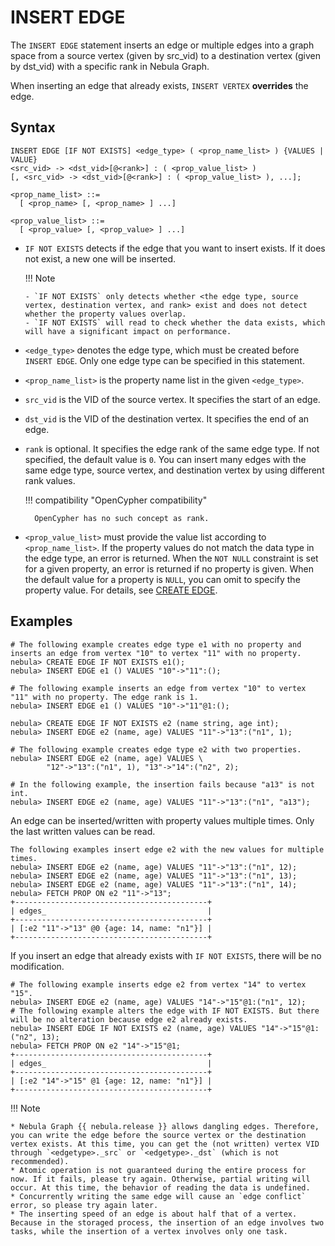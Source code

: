 # INSERT EDGE

The `INSERT EDGE` statement inserts an edge or multiple edges into a graph space from a source vertex (given by src_vid) to a destination vertex (given by dst_vid) with a specific rank in Nebula Graph.

When inserting an edge that already exists, `INSERT VERTEX` **overrides** the edge.

## Syntax

```ngql
INSERT EDGE [IF NOT EXISTS] <edge_type> ( <prop_name_list> ) {VALUES | VALUE}
<src_vid> -> <dst_vid>[@<rank>] : ( <prop_value_list> )
[, <src_vid> -> <dst_vid>[@<rank>] : ( <prop_value_list> ), ...];

<prop_name_list> ::=
  [ <prop_name> [, <prop_name> ] ...]

<prop_value_list> ::=
  [ <prop_value> [, <prop_value> ] ...]
```

- `IF NOT EXISTS` detects if the edge that you want to insert exists. If it does not exist, a new one will be inserted.

  !!! Note

      - `IF NOT EXISTS` only detects whether <the edge type, source vertex, destination vertex, and rank> exist and does not detect whether the property values overlap.
      - `IF NOT EXISTS` will read to check whether the data exists, which will have a significant impact on performance.

* `<edge_type>` denotes the edge type, which must be created before `INSERT EDGE`. Only one edge type can be specified in this statement.

* `<prop_name_list>` is the property name list in the given `<edge_type>`.

- `src_vid` is the VID of the source vertex. It specifies the start of an edge.

- `dst_vid` is the VID of the destination vertex. It specifies the end of an edge.

* `rank` is optional. It specifies the edge rank of the same edge type. If not specified, the default value is `0`. You can insert many edges with the same edge type, source vertex, and destination vertex by using different rank values.

  !!! compatibility "OpenCypher compatibility"

        OpenCypher has no such concept as rank.

* `<prop_value_list>` must provide the value list according to `<prop_name_list>`. If the property values do not match the data type in the edge type, an error is returned. When the `NOT NULL` constraint is set for a given property, an error is returned if no property is given. When the default value for a property is `NULL`, you can omit to specify the property value. For details, see [CREATE EDGE](../11.edge-type-statements/1.create-edge.md).

## Examples

```ngql
# The following example creates edge type e1 with no property and inserts an edge from vertex "10" to vertex "11" with no property.
nebula> CREATE EDGE IF NOT EXISTS e1();                 
nebula> INSERT EDGE e1 () VALUES "10"->"11":();  

# The following example inserts an edge from vertex "10" to vertex "11" with no property. The edge rank is 1.
nebula> INSERT EDGE e1 () VALUES "10"->"11"@1:(); 
```

```ngql
nebula> CREATE EDGE IF NOT EXISTS e2 (name string, age int); 
nebula> INSERT EDGE e2 (name, age) VALUES "11"->"13":("n1", 1);

# The following example creates edge type e2 with two properties.
nebula> INSERT EDGE e2 (name, age) VALUES \
        "12"->"13":("n1", 1), "13"->"14":("n2", 2); 

# In the following example, the insertion fails because "a13" is not int.
nebula> INSERT EDGE e2 (name, age) VALUES "11"->"13":("n1", "a13");
```

An edge can be inserted/written with property values multiple times. Only the last written values can be read.

```ngql
The following examples insert edge e2 with the new values for multiple times.
nebula> INSERT EDGE e2 (name, age) VALUES "11"->"13":("n1", 12);
nebula> INSERT EDGE e2 (name, age) VALUES "11"->"13":("n1", 13);
nebula> INSERT EDGE e2 (name, age) VALUES "11"->"13":("n1", 14);
nebula> FETCH PROP ON e2 "11"->"13";
+-------------------------------------------+
| edges_                                    |
+-------------------------------------------+
| [:e2 "11"->"13" @0 {age: 14, name: "n1"}] |
+-------------------------------------------+
```

If you insert an edge that already exists with `IF NOT EXISTS`, there will be no modification.

```ngql
# The following example inserts edge e2 from vertex "14" to vertex "15".
nebula> INSERT EDGE e2 (name, age) VALUES "14"->"15"@1:("n1", 12);
# The following example alters the edge with IF NOT EXISTS. But there will be no alteration because edge e2 already exists.
nebula> INSERT EDGE IF NOT EXISTS e2 (name, age) VALUES "14"->"15"@1:("n2", 13);
nebula> FETCH PROP ON e2 "14"->"15"@1;
+-------------------------------------------+
| edges_                                    |
+-------------------------------------------+
| [:e2 "14"->"15" @1 {age: 12, name: "n1"}] |
+-------------------------------------------+
```

!!! Note

    * Nebula Graph {{ nebula.release }} allows dangling edges. Therefore, you can write the edge before the source vertex or the destination vertex exists. At this time, you can get the (not written) vertex VID through `<edgetype>._src` or `<edgetype>._dst` (which is not recommended).
    * Atomic operation is not guaranteed during the entire process for now. If it fails, please try again. Otherwise, partial writing will occur. At this time, the behavior of reading the data is undefined.
    * Concurrently writing the same edge will cause an `edge conflict` error, so please try again later.
    * The inserting speed of an edge is about half that of a vertex. Because in the storaged process, the insertion of an edge involves two tasks, while the insertion of a vertex involves only one task.
